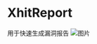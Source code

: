 # XhitReport
用于快速生成漏洞报告
![图片](https://github.com/Coderrrr-400/XhitReport/assets/69625431/1f4fcb4c-6518-46ab-beca-5babdcf3e511)


